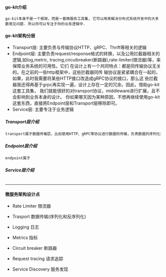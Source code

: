 #### go-kit介绍
    go-kit本身不是一个框架，而是一套微服务工具集, 它可以用来解决分布式系统开发中的大多数常见问题. 所以你可以专注于你的业务逻辑中.

#### go-kit架构分层
- Transport层: 主要负责与传输协议HTTP、gRPC、Thrift等相关的逻辑
- Endpoint层: 主要负责request/response格式的转换，以及公用拦截器相关的逻辑,如log,metric,
            tracing,circuibreaker(断路器),rate-limiter(限流器)等，来保障业务系统的可用性。它们
            在设计上有一个共同特点：都是同传输协议无关的。在之前的一些http框架中，这些拦截器同传
            输协议是紧紧耦合在一起的，如果，此时我需要将某些HTTP接口改造成gRPC协议的接口，那么这
            些拦截器我还得再基于grpc再实现一遍，设计上存在一定的冗余。因此，借助go-kit这套工具集，
            我们就能很好的对transport协议，middleware进行扩展，且不会影响到业务本身的设计。
            你如果哪天因为某种原因，不想再继续使用go-kit这套东西，直接將Endpoint层和Transport层移除即可。                                                                                      
- Service层: 主要专注于业务逻辑
##### Transport层介绍
```markdown
transport属于数据传输层，比如使用HTTP、gRPC等协议进行数据的传输，负责数据的序列化和反序列化
```
##### Endpoint层介绍
```markdown
endpoint属于
```
##### Service层介绍
```markdown

```
---

#### 微服务架构设计点
- Rate Limiter 限流器

- Trasport 数据传输(序列化和反序列化)

- Logging 日志

- Metrics 指标

- Circuit breaker 断路器

- Request tracing 请求追踪

- Service Discovery 服务发现